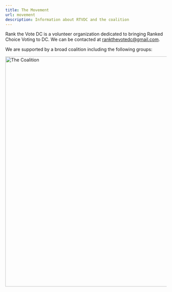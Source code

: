 ```yaml
---
title: The Movement
url: movement
description: Information about RTVDC and the coalition
---
```

Rank the Vote DC is a volunteer organization dedicated to bringing Ranked Choice Voting to DC. We can be contacted at [rankthevotedc@gmail.com](mailto:rankthevotedc@gmail.com).

We are supported by a broad coalition including the following groups:  

<img src="/static/img/rank-the-vote-dc-coalition-logos.png" width="1280" height="720" alt="The Coalition">